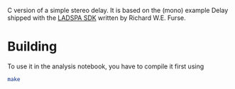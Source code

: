 C version of a simple stereo delay. It is based on the (mono) example
Delay shipped with the [LADSPA
SDK](https://www.ladspa.org/download/index.html) written by Richard
W.E. Furse.

# Building

To use it in the analysis notebook, you have to compile it first using

``` bash
make
```
